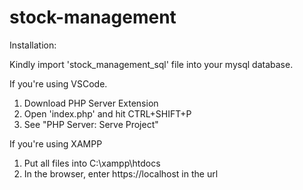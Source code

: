 # stock-management

Installation:

Kindly import 'stock_management_sql' file into your mysql database.

If you're using VSCode.
1. Download PHP Server Extension
2. Open 'index.php' and hit CTRL+SHIFT+P
3. See "PHP Server: Serve Project"

If you're using XAMPP
1. Put all files into C:\xampp\htdocs
2. In the browser, enter https://localhost in the url



